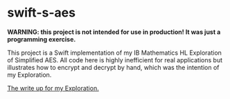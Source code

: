# swift-s-aes

**WARNING: this project is not intended for use in production! It was just a programming exercise.**

This project is a Swift implementation of my IB Mathematics HL Exploration of Simplified AES.
All code here is highly inefficient for real applications but illustrates how to encrypt and decrypt by hand, which was the intention of my Exploration.

[The write up for my Exploration.](Chan_Jonathan_IA_Final.pdf)
